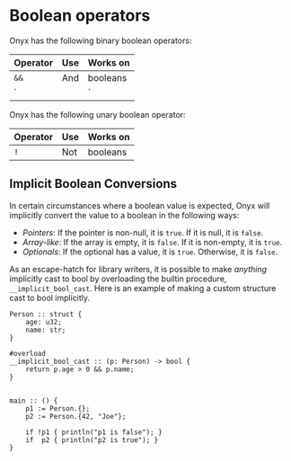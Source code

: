 # Boolean operators

Onyx has the following binary boolean operators:

| Operator | Use | Works on |
| --- | --- | --- |
| `&&` | And | booleans |
| `||` | Or | booleans |

Onyx has the following unary boolean operator:

| Operator | Use | Works on |
| --- | --- | --- |
| `!` | Not | booleans |

## Implicit Boolean Conversions

In certain circumstances where a boolean value is expected, Onyx will implicitly convert the value to a boolean in the following ways:

- *Pointers*: If the pointer is non-null, it is `true`. If it is null, it is `false`.
- *Array-like*: If the array is empty, it is `false`. If it is non-empty, it is `true`.
- *Optionals*: If the optional has a value, it is `true`. Otherwise, it is `false`.

As an escape-hatch for library writers, it is possible to make *anything* implicitly cast to bool by overloading the builtin procedure, `__implicit_bool_cast`. Here is an example of making a custom structure cast to bool implicitly.

```onyx
Person :: struct {
    age: u32;
    name: str;
}

#overload
__implicit_bool_cast :: (p: Person) -> bool {
    return p.age > 0 && p.name;
}


main :: () {
    p1 := Person.{};
    p2 := Person.{42, "Joe"};

    if !p1 { println("p1 is false"); }
    if  p2 { println("p2 is true"); }
}
```



